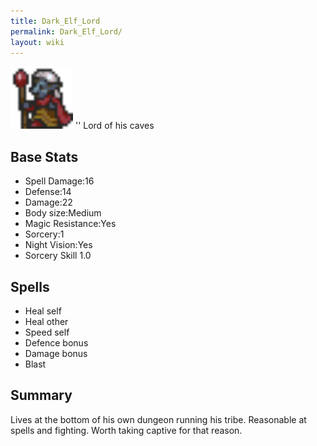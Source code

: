 ```yaml
---
title: Dark_Elf_Lord
permalink: Dark_Elf_Lord/
layout: wiki
---
```


<img src="Dark_elf_lord.png" title="fig:Dark_elf_lord.png" alt="Dark_elf_lord.png" width="100" />
'' Lord of his caves

Base Stats
----------

-   Spell Damage:16
-   Defense:14
-   Damage:22
-   Body size:Medium
-   Magic Resistance:Yes
-   Sorcery:1
-   Night Vision:Yes
-   Sorcery Skill 1.0

Spells
------

-   Heal self
-   Heal other
-   Speed self
-   Defence bonus
-   Damage bonus
-   Blast

Summary
-------

Lives at the bottom of his own dungeon running his tribe. Reasonable at
spells and fighting. Worth taking captive for that reason.

